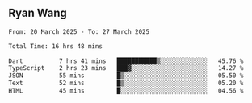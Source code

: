 ## Ryan Wang

<!--START_SECTION:waka-->

```txt
From: 20 March 2025 - To: 27 March 2025

Total Time: 16 hrs 48 mins

Dart          7 hrs 41 mins   ███████████▒░░░░░░░░░░░░░   45.76 %
TypeScript    2 hrs 23 mins   ███▓░░░░░░░░░░░░░░░░░░░░░   14.27 %
JSON          55 mins         █▒░░░░░░░░░░░░░░░░░░░░░░░   05.50 %
Text          52 mins         █▒░░░░░░░░░░░░░░░░░░░░░░░   05.20 %
HTML          45 mins         █░░░░░░░░░░░░░░░░░░░░░░░░   04.56 %
```

<!--END_SECTION:waka-->
